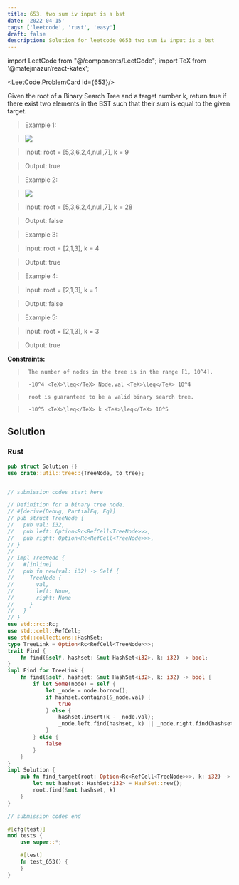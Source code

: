 ```yaml
---
title: 653. two sum iv input is a bst
date: '2022-04-15'
tags: ['leetcode', 'rust', 'easy']
draft: false
description: Solution for leetcode 0653 two sum iv input is a bst
---
```

import LeetCode from "@/components/LeetCode";
import TeX from '@matejmazur/react-katex';

<LeetCode.ProblemCard id={653}/>
 

  Given the root of a Binary Search Tree and a target number k, return true if there exist two elements in the BST such that their sum is equal to the given target.

   

 >   Example 1:

 >   ![](https://assets.leetcode.com/uploads/2020/09/21/sum_tree_1.jpg)

 >   Input: root <TeX>=</TeX> [5,3,6,2,4,null,7], k <TeX>=</TeX> 9

 >   Output: true

  

 >   Example 2:

 >   ![](https://assets.leetcode.com/uploads/2020/09/21/sum_tree_2.jpg)

 >   Input: root <TeX>=</TeX> [5,3,6,2,4,null,7], k <TeX>=</TeX> 28

 >   Output: false

  

 >   Example 3:

  

 >   Input: root <TeX>=</TeX> [2,1,3], k <TeX>=</TeX> 4

 >   Output: true

  

 >   Example 4:

  

 >   Input: root <TeX>=</TeX> [2,1,3], k <TeX>=</TeX> 1

 >   Output: false

  

 >   Example 5:

  

 >   Input: root <TeX>=</TeX> [2,1,3], k <TeX>=</TeX> 3

 >   Output: true

  

   

  **Constraints:**

  

 >   	The number of nodes in the tree is in the range [1, 10^4].

 >   	-10^4 <TeX>\leq</TeX> Node.val <TeX>\leq</TeX> 10^4

 >   	root is guaranteed to be a valid binary search tree.

 >   	-10^5 <TeX>\leq</TeX> k <TeX>\leq</TeX> 10^5


## Solution
### Rust
```rust
pub struct Solution {}
use crate::util::tree::{TreeNode, to_tree};


// submission codes start here

// Definition for a binary tree node.
// #[derive(Debug, PartialEq, Eq)]
// pub struct TreeNode {
//   pub val: i32,
//   pub left: Option<Rc<RefCell<TreeNode>>>,
//   pub right: Option<Rc<RefCell<TreeNode>>>,
// }
// 
// impl TreeNode {
//   #[inline]
//   pub fn new(val: i32) -> Self {
//     TreeNode {
//       val,
//       left: None,
//       right: None
//     }
//   }
// }
use std::rc::Rc;
use std::cell::RefCell;
use std::collections::HashSet;
type TreeLink = Option<Rc<RefCell<TreeNode>>>;
trait Find {
    fn find(&self, hashset: &mut HashSet<i32>, k: i32) -> bool;
}
impl Find for TreeLink {
    fn find(&self, hashset: &mut HashSet<i32>, k: i32) -> bool {
        if let Some(node) = self {
            let _node = node.borrow();
            if hashset.contains(&_node.val) {
                true
            } else {
                hashset.insert(k - _node.val);
                _node.left.find(hashset, k) || _node.right.find(hashset, k)
            }
        } else {
            false
        }
    }
}
impl Solution {
    pub fn find_target(root: Option<Rc<RefCell<TreeNode>>>, k: i32) -> bool {
        let mut hashset: HashSet<i32> = HashSet::new();
        root.find(&mut hashset, k)
    }
}

// submission codes end

#[cfg(test)]
mod tests {
    use super::*;

    #[test]
    fn test_653() {
    }
}

```
